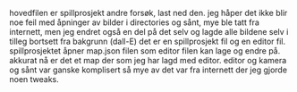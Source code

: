 hovedfilen er spillprosjekt andre forsøk, last ned den. jeg håper det ikke blir noe feil med åpninger av bilder i directories og sånt, mye ble tatt fra internett, 
men jeg endret også en del på det selv og lagde alle bildene selv i tilleg bortsett fra bakgrunn (dall-E)
det er en spillprosjekt fil og en editor fil. spillprosjektet åpner map.json filen som editor filen kan lage og endre på. akkurat nå er det et map der som jeg har lagd med editor.
editor og kamera og sånt var ganske komplisert så mye av det var fra internett der jeg gjorde noen tweaks.
